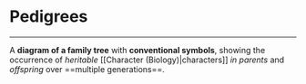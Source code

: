 # Pedigrees
---
A **diagram of a family tree** with **conventional symbols**, showing the occurrence of *heritable* [[Character (Biology)|characters]] *in parents* and *offspring* over ==multiple generations==.